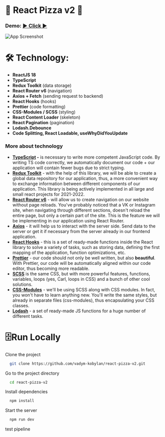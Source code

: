 # 🍕 React Pizza v2 🍕

### Demo: [**▶️ Click ▶️**](https://react-pizza-v2-by-alongo.vercel.app/)

![App Screenshot](https://react-pizza-v2-by-alongo.vercel.app/project-image.png)

# 🛠 Technology:

- **ReactJS 18**
- **TypeScript**
- **Redux Toolkit** (data storage)
- **React Router v6** (navigation)
- **Axios + Fetch** (sending request to backend)
- **React Hooks** (hooks)
- **Prettier** (code formatting)
- **CSS-Modules / SCSS** (styling)
- **React Content Loader** (skeleton)
- **React Pagination** (pagination)
- **Lodash.Debounce**
- **Code Splitting, React Loadable, useWhyDidYouUpdate**

### More about technology

- **[TypeScript](https://www.typescriptlang.org/) -** is necessary to write more competent JavaScript code. By writing TS code correctly, we automatically document our code + our application will contain fewer bugs due to strict typing.
- **[Redux Toolkit](https://redux-toolkit.js.org/)** - with the help of this library, we will be able to create a global data repository for our application, thus, a more convenient way to exchange information between different components of our application. This library is being actively implemented in all large and small react projects for 2021-2022.
- **[React Router v6](https://reactrouter.com/docs/en/v6/getting-started/overview)** - will allow us to create navigation on our website without page reloads. You've probably noticed that a VK or Instagram site, when navigating through different sections, doesn't reload the entire page, but only a certain part of the site. This is the feature we will be implementing in our application using React Router.
- **[Axios](https://github.com/axios/axios)** - it will help us to interact with the server side. Send data to the server or get it if necessary from the server already in our frontend application.
- **[React Hooks](https://ru.reactjs.org/docs/hooks-intro.html)** - this is a set of ready-made functions inside the React library to solve a variety of tasks, such as storing data, defining the first mapping of the application, function optimizations, etc.
- **[Prettier](https://prettier.io/)** - our code should not only be well written, but also **beautiful**. With Prettier, our code will be automatically aligned within our code editor, thus becoming more readable.
- **[SCSS](https://sass-scss.ru/)** is the same CSS, but with more powerful features, functions, variables, loops (yes, Carl, loops in CSS) and a bunch of other cool solutions.
- **[CSS-Modules](https://github.com/css-modules/css-modules)** - we'll be using SCSS along with CSS modules. In fact, you won't have to learn anything new. You'll write the same styles, but already in separate files (css-modules), thus encapsulating your CSS classes.
- **[Lodash](https://lodash.com/docs)** - a set of ready-made JS functions for a huge number of different tasks.

# 🗄Run Locally

Clone the project

```bash
  git clone https://github.com/vadym-kobylan/react-pizza-v2.git
```

Go to the project directory

```bash
  cd react-pizza-v2
```

Install dependencies

```bash
  npm install
```

Start the server

```bash
  npm run dev
```
test pipeline

